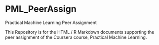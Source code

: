 # PML_PeerAssign
Practical Machine Learning Peer Assignment

This Repository is for the HTML / R Markdown documents supporting the peer assignment of the Coursera course, Practical Machine Learning.
